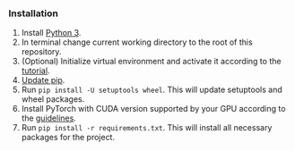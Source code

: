 ### Installation
1. Install [Python 3](https://www.python.org/downloads/).
1. In terminal change current working directory to the root of this repository.
1. (Optional) Initialize virtual environment and activate it according to the
 [tutorial](https://python.org/3/library/venv.html).
1. [Update pip](https://pip.pypa.io/en/stable/installing/#upgrading-pip).
1. Run `pip install -U setuptools wheel`. This will update setuptools and wheel packages.
1. Install PyTorch with CUDA version supported
by your GPU according to the [guidelines](https://pytorch.org/).
1. Run `pip install -r requirements.txt`. This will install all necessary packages for the project.
